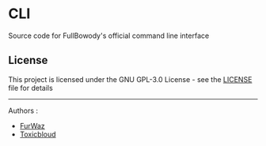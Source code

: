 # CLI
Source code for FullBowody's official command line interface

## License
This project is licensed under the GNU GPL-3.0 License - see the [LICENSE](LICENSE) file for details

---
Authors :

- [FurWaz](https://github.com/furwaz)
- [Toxicbloud](https://github.com/toxicbloud)
